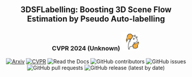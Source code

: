 <div align="center">    

## 3DSFLabelling: Boosting 3D Scene Flow Estimation by Pseudo Auto-labelling
### CVPR 2024 (Unknown)  <img src="images/celebration.gif" width="50" height="50" alt="Celebration"/>

[![Arxiv](http://img.shields.io/badge/Arxiv-2402.10668-B31B1B.svg)](https://arxiv.org/abs/2302.10668)
[![CVPR](http://img.shields.io/badge/CVPR-2024-4b44ce.svg)](https://arxiv.org/abs/2302.10668)
![Read the Docs](https://img.shields.io/readthedocs/<project-name>)
![GitHub contributors](https://img.shields.io/github/contributors/<username>/<repository>)
![GitHub issues](https://img.shields.io/github/issues-raw/<username>/<repository>)
![GitHub pull requests](https://img.shields.io/github/issues-pr/<username>/<repository>)
![GitHub release (latest by date)](https://img.shields.io/github/v/release/<username>/<repository>)
</div>
